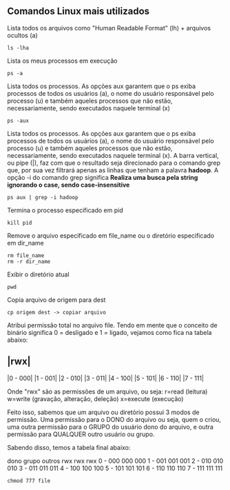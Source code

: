 ## Comandos Linux mais utilizados

Lista todos os arquivos como "Human Readable Format" (lh) + arquivos ocultos (a) 
```
ls -lha
```

Lista os meus processos em execução
```
ps -a 
```

Lista todos os processos. As opções aux garantem que o ps exiba processos de todos os usuários (a), o nome do usuário responsável pelo processo (u) e também aqueles processos que não estão, necessariamente, sendo executados naquele terminal (x)
```
ps -aux
```

Lista todos os processos. As opções aux garantem que o ps exiba processos de todos os usuários (a), o nome do usuário responsável pelo processo (u) e também aqueles processos que não estão, necessariamente, sendo executados naquele terminal (x). A barra vertical, ou pipe (|), faz com que o resultado seja direcionado para o comando grep que, por sua vez filtrará apenas as linhas que tenham a palavra **hadoop**. A opção -i do comando grep significa **Realiza uma busca pela string ignorando o case, sendo case-insensitive**
```
ps aux | grep -i hadoop
```

Termina o processo especificado em pid
```
kill pid
```

Remove o arquivo especificado em file_name ou o diretório especificado em dir_name
```
rm file_name
rm -r dir_name
```

Exibir o diretório atual
```
pwd
```

Copia arquivo de origem para dest
```
cp origem dest -> copiar arquivo
```

Atribui permissão total no arquivo file.
Tendo em mente que o conceito de binário significa 0 = desligado e 1 = ligado, vejamos como fica na tabela abaixo:

 |rwx|
 -------
 |0 - 000|
 |1 - 001|
 |2 - 010|
 |3 - 011|
 |4 - 100|
 |5 - 101|
 |6 - 110|
 |7 - 111|
 
Onde "rwx" são as permissões de um arquivo, ou seja:
r=read (leitura)
w=write (gravação, alteração, deleção)
x=execute (execução)

Feito isso, sabemos que um arquivo ou diretório possui 3 modos de permissão. Uma permissão para o DONO do arquivo ou seja, quem o criou, uma outra permissão para o GRUPO do usuário dono do arquivo, e outra permissão para QUALQUER outro usuário ou grupo.

Sabendo disso, temos a tabela final abaixo:

dono grupo outros
     rwx   rwx   rwx
 0 - 000   000   000
 1 - 001   001   001
 2 - 010   010   010
 3 - 011   011   011
 4 - 100   100   100
 5 - 101   101   101
 6 - 110   110   110
 7 - 111   111   111




```
chmod 777 file
```

